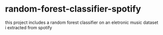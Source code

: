 # random-forest-classifier-spotify
this project includes a random forest classifier on an eletronic music dataset i extracted from spotify

